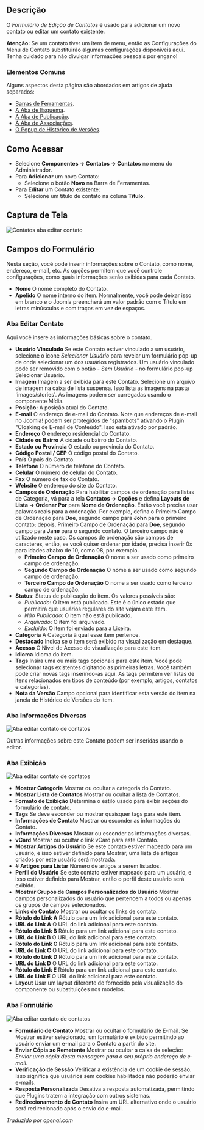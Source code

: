 <!-- Filename: Help5.x:Contacts:_Edit / Display title: Contatos: Editar   -->

## Descrição

O *Formulário de Edição de Contatos* é usado para adicionar um novo contato ou editar um contato existente.

**Atenção:** Se um contato tiver um item de menu, então as Configurações do Menu de Contato substituirão algumas configurações disponíveis aqui. Tenha cuidado para não divulgar informações pessoais por engano!

### Elementos Comuns

Alguns aspectos desta página são abordados em artigos de ajuda separados:

* [Barras de Ferramentas](jdocmanual?article=help/common-elements/toolbars).
* [A Aba de Esquema](jdocmanual?article=help/common-elements/edit-schema).
* [A Aba de Publicação](jdocmanual?article=help/common-elements/edit-publishing).
* [A Aba de Associações](jdocmanual?article=help/common-elements/edit-associations).
* [O Popup de Histórico de Versões](jdocmanual?article=help/common-elements/edit-version-history).

## Como Acessar

- Selecione **Componentes → Contatos → Contatos** no menu do Administrador.
- Para **Adicionar** um novo Contato:
  - Selecione o botão **Novo** na Barra de Ferramentas.
- Para **Editar** um Contato existente:
  - Selecione um título de contato na coluna **Título**.

## Captura de Tela

![Contatos aba editar contato](../../../pt/images/contacts/contacts-edit-contact-tab.png)

## Campos do Formulário

Nesta seção, você pode inserir informações sobre o Contato, como nome, endereço, e-mail, etc. As opções permitem que você controle configurações, como quais informações serão exibidas para cada Contato.

- **Nome** O nome completo do Contato.
- **Apelido** O nome interno do item. Normalmente, você pode deixar isso em branco e o Joomla preencherá um valor padrão com o Título em letras minúsculas e com traços em vez de espaços.

### Aba Editar Contato

Aqui você insere as informações básicas sobre o contato.

- **Usuário Vinculado** Se este Contato estiver vinculado a um usuário, selecione o ícone *Selecionar Usuário* para revelar um formulário pop-up de onde selecionar um dos usuários registrados. Um usuário vinculado pode ser removido com o botão *- Sem Usuário -* no formulário pop-up Selecionar Usuário.
- **Imagem** Imagem a ser exibida para este Contato. Selecione um arquivo de imagem na caixa de lista suspensa. Isso lista as imagens na pasta 'images/stories'. As imagens podem ser carregadas usando o componente Mídia.
- **Posição:** A posição atual do Contato.
- **E-mail** O endereço de e-mail do Contato. Note que endereços de e-mail no Joomla! podem ser protegidos de "spambots" ativando o Plugin "Cloaking de E-mail de Conteúdo". Isso está ativado por padrão.
- **Endereço** O endereço residencial do Contato.
- **Cidade ou Bairro** A cidade ou bairro do Contato.
- **Estado ou Província** O estado ou província do Contato.
- **Código Postal / CEP** O código postal do Contato.
- **País** O país do Contato.
- **Telefone** O número de telefone do Contato.
- **Celular** O número de celular do Contato.
- **Fax** O número de fax do Contato.
- **Website** O endereço do site do Contato.
- **Campos de Ordenação** Para habilitar campos de ordenação para listas de Categoria, vá para a tela **Contatos → Opções** e defina **Layouts de Lista → Ordenar Por** para **Nome de Ordenação**. Então você precisa usar palavras reais para a ordenação. Por exemplo, defina o Primeiro Campo de Ordenação para **Doe**, segundo campo para **John** para o primeiro contato; depois, Primeiro Campo de Ordenação para **Doe**, segundo campo para **Jane** para o segundo contato. O terceiro campo não é utilizado neste caso. Os campos de ordenação são campos de caracteres, então, se você quiser ordenar por idade, precisa inserir 0x para idades abaixo de 10, como 08, por exemplo.
  - **Primeiro Campo de Ordenação** O nome a ser usado como primeiro campo de ordenação.
  - **Segundo Campo de Ordenação** O nome a ser usado como segundo campo de ordenação.
  - **Terceiro Campo de Ordenação** O nome a ser usado como terceiro campo de ordenação.
- **Status**: Status de publicação do item. Os valores possíveis são:
  - *Publicado*: O item está publicado. Este é o único estado que permitirá que usuários regulares do site vejam este item.
  - *Não Publicado*: O item não está publicado.
  - *Arquivado*: O item foi arquivado.
  - *Excluído*: O item foi enviado para a Lixeira.
- **Categoria** A Categoria à qual esse item pertence.
- **Destacado** Indica se o item será exibido na visualização em destaque.
- **Acesso** O Nível de Acesso de visualização para este item.
- **Idioma** Idioma do item.
- **Tags** Insira uma ou mais tags opcionais para este item. Você pode selecionar tags existentes digitando as primeiras letras. Você também pode criar novas tags inserindo-as aqui. As tags permitem ver listas de itens relacionados em tipos de conteúdo (por exemplo, artigos, contatos e categorias).
- **Nota da Versão** Campo opcional para identificar esta versão do item na janela de Histórico de Versões do item.

### Aba Informações Diversas

![Aba editar contato de contatos](../../../pt/images/contacts/contacts-edit-miscellaneous-tab.png)

Outras informações sobre este Contato podem ser inseridas usando o editor.

### Aba Exibição

![Aba editar contato de contatos](../../../pt/images/contacts/contacts-edit-display-tab.png)

- **Mostrar Categoria** Mostrar ou ocultar a categoria do Contato.
- **Mostrar Lista de Contatos** Mostrar ou ocultar a lista de Contatos.
- **Formato de Exibição** Determina o estilo usado para exibir seções do formulário de contato.
- **Tags** Se deve esconder ou mostrar quaisquer tags para este item.
- **Informações de Contato** Mostrar ou esconder as informações do Contato.
- **Informações Diversas** Mostrar ou esconder as informações diversas.
- **vCard** Mostrar ou ocultar o link vCard para este Contato.
- **Mostrar Artigos do Usuário** Se este contato estiver mapeado para um usuário, e isso estiver definido para Mostrar, uma lista de artigos criados por este usuário será mostrada.
- **\# Artigos para Listar** Número de artigos a serem listados.
- **Perfil do Usuário** Se este contato estiver mapeado para um usuário, e isso estiver definido para Mostrar, então o perfil deste usuário será exibido.
- **Mostrar Grupos de Campos Personalizados do Usuário** Mostrar campos personalizados do usuário que pertencem a todos ou apenas os grupos de campos selecionados.
- **Links de Contato** Mostrar ou ocultar os links de contato.
- **Rótulo do Link A** Rótulo para um link adicional para este contato.
- **URL do Link A** O URL do link adicional para este contato.
- **Rótulo do Link B** Rótulo para um link adicional para este contato.
- **URL do Link B** O URL do link adicional para este contato.
- **Rótulo do Link C** Rótulo para um link adicional para este contato.
- **URL do Link C** O URL do link adicional para este contato.
- **Rótulo do Link D** Rótulo para um link adicional para este contato.
- **URL do Link D** O URL do link adicional para este contato.
- **Rótulo do Link E** Rótulo para um link adicional para este contato.
- **URL do Link E** O URL do link adicional para este contato.
- **Layout** Usar um layout diferente do fornecido pela visualização do componente ou substituições nos modelos.

### Aba Formulário

![Aba editar contato de contatos](../../../pt/images/contacts/contacts-edit-form-tab.png)

- **Formulário de Contato** Mostrar ou ocultar o formulário de E-mail. Se Mostrar estiver selecionado, um formulário é exibido permitindo ao usuário enviar um e-mail para o Contato a partir do site.
- **Enviar Cópia ao Remetente** Mostrar ou ocultar a caixa de seleção: *Enviar uma cópia desta mensagem para o seu próprio endereço de e-mail.*
- **Verificação de Sessão** Verificar a existência de um cookie de sessão. Isso significa que usuários sem cookies habilitados não poderão enviar e-mails.
- **Resposta Personalizada** Desativa a resposta automatizada, permitindo que Plugins tratem a integração com outros sistemas.
- **Redirecionamento de Contato** Insira um URL alternativo onde o usuário será redirecionado após o envio do e-mail.

*Traduzido por openai.com*

